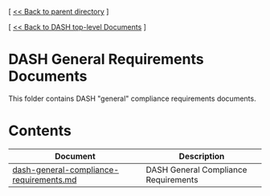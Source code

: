 [ [ << Back to parent directory](../README.md) ]

[ [ << Back to DASH top-level Documents](../../README.md#contents) ]

# DASH General Requirements Documents

This folder contains DASH "general" compliance requirements documents.

# Contents

| Document                                               | Description                                |
| ------------------------------------------------------ | ------------------------------------------ |
| [dash-general-compliance-requirements.md](dash-general-compliance-requirements.md) | DASH General Compliance Requirements    |